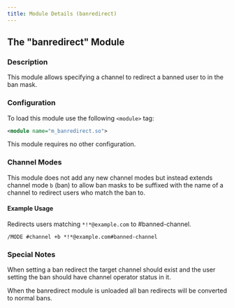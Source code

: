 ```yaml
---
title: Module Details (banredirect)
---
```


## The "banredirect" Module

### Description

This module allows specifying a channel to redirect a banned user to in the ban mask.

### Configuration

To load this module use the following `<module>` tag:

```xml
<module name="m_banredirect.so">
```

This module requires no other configuration.

### Channel Modes

This module does not add any new channel modes but instead extends channel mode `b` (ban) to allow ban masks to be suffixed with the name of a channel to redirect users who match the ban to.

#### Example Usage

Redirects users matching `*!*@example.com` to #banned-channel.

```plaintext
/MODE #channel +b *!*@example.com#banned-channel
```

### Special Notes

When setting a ban redirect the target channel should exist and the user setting the ban should have channel operator status in it.

When the banredirect module is unloaded all ban redirects will be converted to normal bans.

